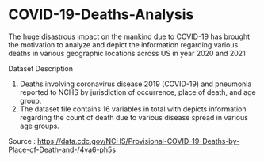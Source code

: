 # COVID-19-Deaths-Analysis
The huge disastrous impact on the mankind due to COVID-19 has brought the motivation to analyze and depict the information regarding various deaths in various geographic locations across US in year 2020 and 2021


Dataset Description
1. Deaths involving coronavirus disease 2019 (COVID-19) and pneumonia reported to NCHS by jurisdiction of occurrence, place of death, and age group.
2. The dataset file contains 16 variables in total with depicts information regarding the count of death due to various disease spread in various age groups.

Source : https://data.cdc.gov/NCHS/Provisional-COVID-19-Deaths-by-Place-of-Death-and-/4va6-ph5s


